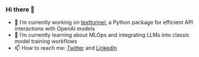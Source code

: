 ### Hi there 👋

- 🔭 I’m currently working on [texttunnel](https://github.com/qagentur/texttunnel), a Python package for efficient API interactions with OpenAI models
- 🌱 I’m currently learning about MLOps and integrating LLMs into classic model training workflows
- 📫 How to reach me: [Twitter](https://twitter.com/paul_simmering) and [LinkedIn](https://www.linkedin.com/in/paulsimmering/)
